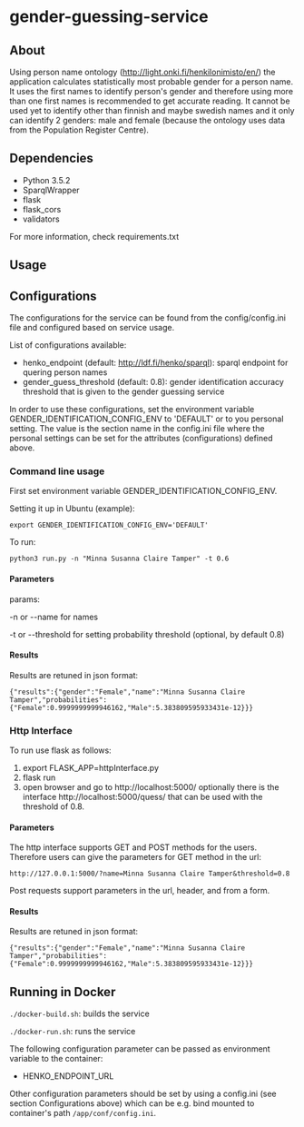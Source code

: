 # gender-guessing-service


## About

Using person name ontology (http://light.onki.fi/henkilonimisto/en/) the application calculates statistically most probable gender for a person name. It uses the first names to identify person's gender and therefore using more than one first names is recommended to get accurate reading. It cannot be used yet to identify other than finnish and maybe swedish names and it only can identify 2 genders: male and female (because the ontology uses data from the Population Register Centre).

## Dependencies

* Python 3.5.2
* SparqlWrapper
* flask
* flask_cors
* validators

For more information, check requirements.txt

## Usage

## Configurations

The configurations for the service can be found from the config/config.ini file and configured based on service usage.

List of configurations available:

* henko_endpoint (default: http://ldf.fi/henko/sparql): sparql endpoint for quering person names
* gender_guess_threshold (default: 0.8): gender identification accuracy threshold that is given to the gender guessing service

In order to use these configurations, set the environment variable GENDER_IDENTIFICATION_CONFIG_ENV to 'DEFAULT' or to you personal setting. The value is the section name in the config.ini file where the personal settings can be set for the attributes (configurations) defined above.


### Command line usage

First set environment variable GENDER_IDENTIFICATION_CONFIG_ENV.

Setting it up in Ubuntu (example):
```
export GENDER_IDENTIFICATION_CONFIG_ENV='DEFAULT'

```

To run:

```
python3 run.py -n "Minna Susanna Claire Tamper" -t 0.6
```

#### Parameters

params:

-n or --name for names

-t or --threshold for setting probability threshold (optional, by default 0.8)

#### Results

Results are retuned in json format:

```
{"results":{"gender":"Female","name":"Minna Susanna Claire Tamper","probabilities":{"Female":0.9999999999946162,"Male":5.383809595933431e-12}}}
```
### Http Interface

To run use flask as follows:

1. export FLASK_APP=httpInterface.py
2. flask run
3. open browser and go to http://localhost:5000/ optionally there is the interface http://localhost:5000/quess/<name> that can be used with the threshold of 0.8.

#### Parameters

The http interface supports GET and POST methods for the users. Therefore users can give the parameters for GET method in the url:

```
http://127.0.0.1:5000/?name=Minna Susanna Claire Tamper&threshold=0.8
```
Post requests support parameters in the url, header, and from a form.


#### Results

Results are retuned in json format:

```
{"results":{"gender":"Female","name":"Minna Susanna Claire Tamper","probabilities":{"Female":0.9999999999946162,"Male":5.383809595933431e-12}}}
```

## Running in Docker

`./docker-build.sh`: builds the service

`./docker-run.sh`: runs the service

The following configuration parameter can be passed as environment variable to the container:

* HENKO_ENDPOINT_URL

Other configuration parameters should be set by using a config.ini (see section Configurations above) which can be e.g. bind mounted to container's path `/app/conf/config.ini`.
